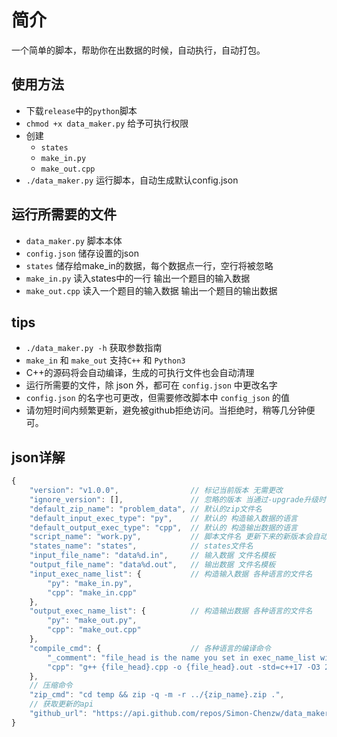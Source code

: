 # 简介
一个简单的脚本，帮助你在出数据的时候，自动执行，自动打包。

## 使用方法
+ 下载`release`中的`python`脚本
+ `chmod +x data_maker.py` 给予可执行权限
+ 创建 
    - `states`
    - `make_in.py`
    - `make_out.cpp`
+ `./data_maker.py` 运行脚本，自动生成默认config.json

## 运行所需要的文件
+ `data_maker.py` 脚本本体
+ `config.json` 储存设置的json
+ `states` 储存给make_in的数据，每个数据点一行，空行将被忽略
+ `make_in.py` 读入states中的一行 输出一个题目的输入数据
+ `make_out.cpp` 读入一个题目的输入数据 输出一个题目的输出数据

## tips
+ `./data_maker.py -h` 获取参数指南
+ `make_in` 和 `make_out` 支持`C++` 和 `Python3`
+ C++的源码将会自动编译，生成的可执行文件也会自动清理
+ 运行所需要的文件，除 json 外，都可在 `config.json` 中更改名字
+ `config.json` 的名字也可更改，但需要修改脚本中 `config_json` 的值
+ 请勿短时间内频繁更新，避免被github拒绝访问。当拒绝时，稍等几分钟便可。

## json详解
```javascript
{
    "version": "v1.0.0",                // 标记当前版本 无需更改
    "ignore_version": [],               // 忽略的版本 当通过-upgrade升级时 会直接忽略
    "default_zip_name": "problem_data", // 默认的zip文件名
    "default_input_exec_type": "py",    // 默认的 构造输入数据的语言
    "default_output_exec_type": "cpp",  // 默认的 构造输出数据的语言
    "script_name": "work.py",           // 脚本文件名 更新下来的新版本会自动重命名至这个值
    "states_name": "states",            // states文件名
    "input_file_name": "data%d.in",     // 输入数据 文件名模板
    "output_file_name": "data%d.out",   // 输出数据 文件名模板
    "input_exec_name_list": {           // 构造输入数据 各种语言的文件名
        "py": "make_in.py",
        "cpp": "make_in.cpp"
    },
    "output_exec_name_list": {          // 构造输出数据 各种语言的文件名
        "py": "make_out.py",
        "cpp": "make_out.cpp"
    },
    "compile_cmd": {                    // 各种语言的编译命令
        "_comment": "file_head is the name you set in exec_name_list without suffix",
        "cpp": "g++ {file_head}.cpp -o {file_head}.out -std=c++17 -O3 2>&1"
    },
    // 压缩命令
    "zip_cmd": "cd temp && zip -q -m -r ../{zip_name}.zip .",   
    // 获取更新的api
    "github_url": "https://api.github.com/repos/Simon-Chenzw/data_maker/releases"
}
```